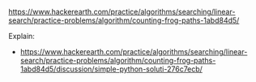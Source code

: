 https://www.hackerearth.com/practice/algorithms/searching/linear-search/practice-problems/algorithm/counting-frog-paths-1abd84d5/

Explain:

- https://www.hackerearth.com/practice/algorithms/searching/linear-search/practice-problems/algorithm/counting-frog-paths-1abd84d5/discussion/simple-python-soluti-276c7ecb/
